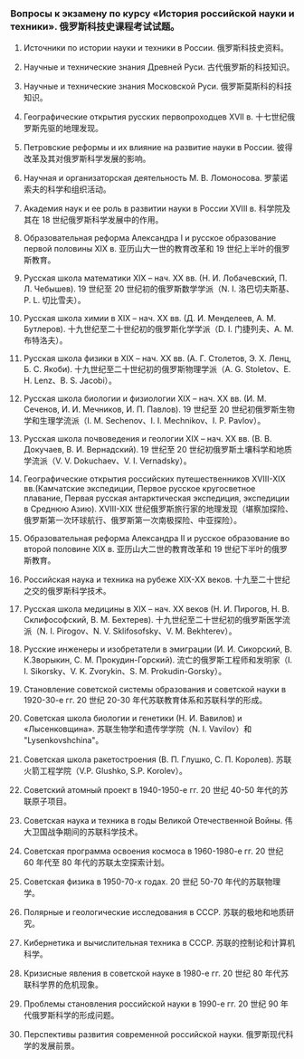 ### Вопросы к экзамену по курсу «История российской науки и техники». 俄罗斯科技史课程考试试题。

1. Источники по истории науки и техники в России. 俄罗斯科技史资料。

2. Научные и технические знания Древней Руси. 古代俄罗斯的科技知识。

3. Научные и технические знания Московской Руси. 俄罗斯莫斯科的科技知识。

4. Географические открытия русских первопроходцев XVII в. 十七世纪俄罗斯先驱的地理发现。

5. Петровские реформы и их влияние на развитие науки в России. 彼得改革及其对俄罗斯科学发展的影响。

6. Научная и организаторская деятельность М. В. Ломоносова. 罗蒙诺索夫的科学和组织活动。

7. Академия наук и ее роль в развитии науки в России XVIII в. 科学院及其在 18 世纪俄罗斯科学发展中的作用。

8. Образовательная реформа Александра I и русское образование первой половины XIX в. 亚历山大一世的教育改革和 19 世纪上半叶的俄罗斯教育。

9. Русская школа математики XIX – нач. XX вв. (Н. И. Лобачевский, П. Л. Чебышев). 19 世纪至 20 世纪初的俄罗斯数学学派（N. I. 洛巴切夫斯基、P. L. 切比雪夫）。

10. Русская школа химии в XIX – нач. XX вв. (Д. И. Менделеев, А. М. Бутлеров). 十九世纪至二十世纪初的俄罗斯化学学派（D. I. 门捷列夫、A. M. 布特洛夫）。

11. Русская школа физики в XIX – нач. XX вв. (А. Г. Столетов, Э. Х. Ленц, Б. С. Якоби). 十九世纪至二十世纪初的俄罗斯物理学派（A. G. Stoletov、E. H. Lenz、B. S. Jacobi）。

12. Русская школа биологии и физиологии XIX – нач. XX вв. (И. М. Сеченов, И. И. Мечников, И. П. Павлов). 19 世纪至 20 世纪初俄罗斯生物学和生理学流派（I. M. Sechenov、I. I. Mechnikov、I. P. Pavlov）。

13. Русская школа почвоведения и геологии XIX – нач. XX вв. (В. В. Докучаев, В. И. Вернадский). 19 世纪至 20 世纪初俄罗斯土壤科学和地质学流派（V. V. Dokuchaev、V. I. Vernadsky）。

14. Географические открытия российских путешественников XVIII-XIX вв.(Камчатские экспедиции, Первое русское кругосветное плавание, Первая русская антарктическая экспедиция, экспедиции в Среднюю Азию). XVIII-XIX 世纪俄罗斯旅行家的地理发现（堪察加探险、俄罗斯第一次环球航行、俄罗斯第一次南极探险、中亚探险）。

15. Образовательная реформа Александра II и русское образование во второй половине XIX в. 亚历山大二世的教育改革和 19 世纪下半叶的俄罗斯教育。

16. Российская наука и техника на рубеже XIX-XX веков. 十九至二十世纪之交的俄罗斯科学技术。

17. Русская школа медицины в XIX – нач. XX веков (Н. И. Пирогов, Н. В. Склифософский, В. М. Бехтерев). 十九世纪至二十世纪初的俄罗斯医学流派（N. I. Pirogov、N. V. Sklifosofsky、V. M. Bekhterev）。

18. Русские инженеры и изобретатели в эмиграции (И. И. Сикорский, В. К.Зворыкин, С. М. Прокудин-Горский). 流亡的俄罗斯工程师和发明家（I. I. Sikorsky、V. K. Zvorykin、S. M. Prokudin-Gorsky）。

19. Становление советской системы образования и советской науки в 1920-30-е гг. 20 世纪 20-30 年代苏联教育体系和苏联科学的形成。

20. Советская школа биологии и генетики (Н. И. Вавилов) и «Лысенковщина». 苏联生物学和遗传学学院（N. I. Vavilov）和 "Lysenkovshchina"。

21. Советская школа ракетостроения (В. П. Глушко, С. П. Королев). 苏联火箭工程学院（V.P. Glushko, S.P. Korolev）。


22. Советский атомный проект в 1940-1950-е гг. 20 世纪 40-50 年代的苏联原子项目。

23. Советская наука и техника в годы Великой Отечественной Войны. 伟大卫国战争期间的苏联科学技术。

24. Советская программа освоения космоса в 1960-1980-е гг. 20 世纪 60 年代至 80 年代的苏联太空探索计划。

25. Советская физика в 1950-70-х годах. 20 世纪 50-70 年代的苏联物理学。

26. Полярные и геологические исследования в СССР. 苏联的极地和地质研究。

27. Кибернетика и вычислительная техника в СССР. 苏联的控制论和计算机科学。

28. Кризисные явления в советской науке в 1980-е гг. 20 世纪 80 年代苏联科学界的危机现象。

29. Проблемы становления российской науки в 1990-е гг. 20 世纪 90 年代俄罗斯科学的形成问题。

30. Перспективы развития современной российской науки. 俄罗斯现代科学的发展前景。

